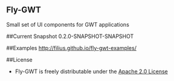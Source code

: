 ## Fly-GWT

Small set of UI components for GWT applications

##Current Snapshot
0.2.0-SNAPSHOT-SNAPSHOT

##Examples
http://filius.github.io/fly-gwt-examples/

##License
* Fly-GWT is freely distributable under the [Apache 2.0 License](http://www.apache.org/licenses/LICENSE-2.0.html)
